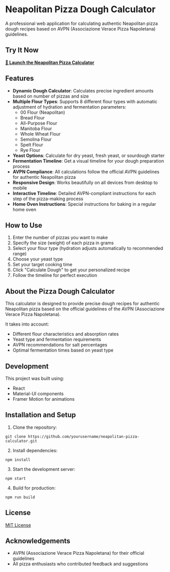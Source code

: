 # Neapolitan Pizza Dough Calculator

A professional web application for calculating authentic Neapolitan pizza dough recipes based on AVPN (Associazione Verace Pizza Napoletana) guidelines.

## Try It Now

[**🍕 Launch the Neapolitan Pizza Calculator**](https://neopolitan-pizza-calculator-planner-p7zgx7inf-nexences-projects.vercel.app/)


## Features

- **Dynamic Dough Calculator**: Calculates precise ingredient amounts based on number of pizzas and size
- **Multiple Flour Types**: Supports 8 different flour types with automatic adjustment of hydration and fermentation parameters:
  - 00 Flour (Neapolitan)
  - Bread Flour
  - All-Purpose Flour
  - Manitoba Flour
  - Whole Wheat Flour
  - Semolina Flour
  - Spelt Flour
  - Rye Flour
- **Yeast Options**: Calculate for dry yeast, fresh yeast, or sourdough starter
- **Fermentation Timeline**: Get a visual timeline for your dough preparation process
- **AVPN Compliance**: All calculations follow the official AVPN guidelines for authentic Neapolitan pizza
- **Responsive Design**: Works beautifully on all devices from desktop to mobile
- **Interactive Timeline**: Detailed AVPN-compliant instructions for each step of the pizza-making process
- **Home Oven Instructions**: Special instructions for baking in a regular home oven

## How to Use

1. Enter the number of pizzas you want to make
2. Specify the size (weight) of each pizza in grams
3. Select your flour type (hydration adjusts automatically to recommended range)
4. Choose your yeast type
5. Set your target cooking time
6. Click "Calculate Dough" to get your personalized recipe
7. Follow the timeline for perfect execution

## About the Pizza Dough Calculator

This calculator is designed to provide precise dough recipes for authentic Neapolitan pizza based on the official guidelines of the AVPN (Associazione Verace Pizza Napoletana). 

It takes into account:
- Different flour characteristics and absorption rates
- Yeast type and fermentation requirements
- AVPN recommendations for salt percentages
- Optimal fermentation times based on yeast type

## Development

This project was built using:
- React
- Material-UI components
- Framer Motion for animations

## Installation and Setup

1. Clone the repository:
```
git clone https://github.com/yourusername/neapolitan-pizza-calculator.git
```

2. Install dependencies:
```
npm install
```

3. Start the development server:
```
npm start
```

4. Build for production:
```
npm run build
```

## License

[MIT License](LICENSE)

## Acknowledgements

- AVPN (Associazione Verace Pizza Napoletana) for their official guidelines
- All pizza enthusiasts who contributed feedback and suggestions
